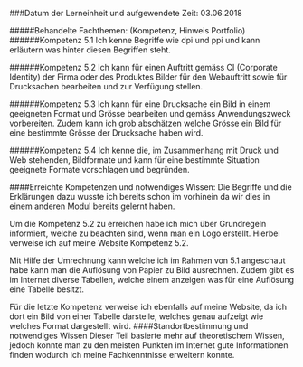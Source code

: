 ###Datum der Lerneinheit und aufgewendete Zeit:           03.06.2018

#####Behandelte Fachthemen: (Kompetenz, Hinweis Portfolio)
######Kompetenz 5.1
 Ich kenne Begriffe wie dpi und ppi und kann erläutern was hinter diesen Begriffen steht.

######Kompetenz 5.2 
Ich kann für einen Auftritt gemäss CI (Corporate Identity) der Firma oder des Produktes Bilder für den Webauftritt sowie für Drucksachen bearbeiten und zur Verfügung stellen.

######Kompetenz 5.3 
Ich kann für eine Drucksache ein Bild in einem geeigneten Format und Grösse bearbeiten und gemäss Anwendungszweck vorbereiten. Zudem kann ich grob abschätzen welche Grösse ein Bild für eine bestimmte Grösse der Drucksache haben wird.

######Kompetenz 5.4
Ich kenne die, im Zusammenhang mit Druck und Web stehenden, Bildformate und kann für eine bestimmte Situation geeignete Formate vorschlagen und begründen.

####Erreichte Kompetenzen und notwendiges Wissen:
Die Begriffe und die Erklärungen dazu wusste ich bereits schon im vorhinein da wir dies in einem anderen Modul bereits gelernt haben.

Um die Kompetenz 5.2 zu erreichen habe ich mich über Grundregeln informiert, welche zu beachten sind, wenn man ein Logo erstellt. Hierbei verweise ich auf meine Website Kompetenz 5.2.

Mit Hilfe  der Umrechnung kann welche ich im Rahmen von 5.1 angeschaut habe kann man die Auflösung von Papier zu Bild ausrechnen. Zudem gibt es im Internet diverse Tabellen, welche einem anzeigen was für eine Auflösung eine Tabelle besitzt.

Für die letzte Kompetenz verweise ich ebenfalls auf meine Website, da ich dort ein Bild von einer Tabelle darstelle, welches genau aufzeigt wie welches Format dargestellt wird.
####Standortbestimmung und notwendiges Wissen
Dieser Teil basierte mehr auf theoretischem Wissen, jedoch konnte man zu den meisten Punkten im Internet gute Informationen finden wodurch ich meine Fachkenntnisse erweitern konnte. 
